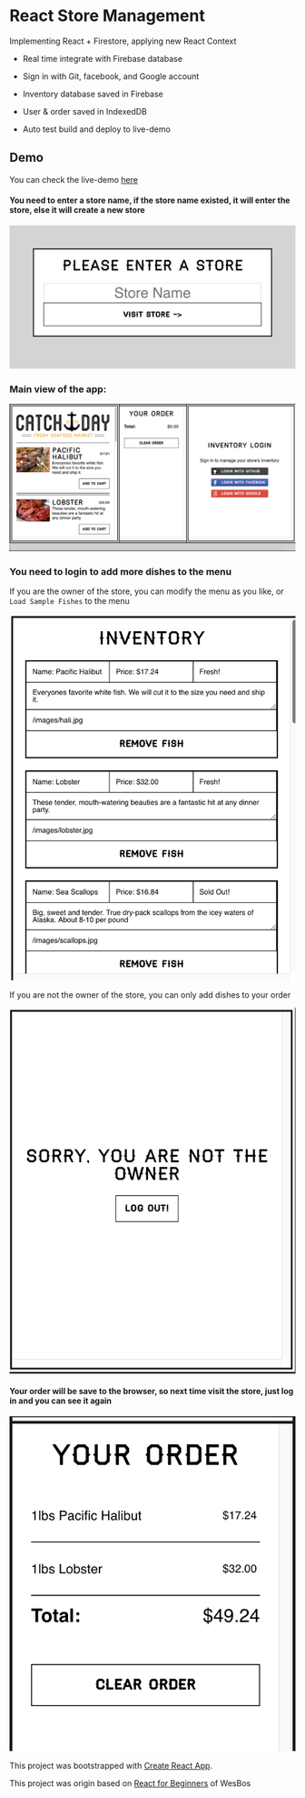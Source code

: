 <!-- [![pipeline status](https://gitlab.com/nguyenbahaibang/store-management/badges/master/pipeline.svg)](https://gitlab.com/nguyenbahaibang/store-management/commits/master) -->

# React Store Management

Implementing React + Firestore, applying new React Context

* Real time integrate with Firebase database

* Sign in with Git, facebook, and Google account

* Inventory database saved in Firebase

* User & order saved in IndexedDB

* Auto test build and deploy to live-demo

## Demo

You can check the live-demo [here](https://bang-nguyen.firebaseapp.com/)

#### You need to enter a store name, if the store name existed, it will enter the store, else it will create a new store

![Enter Store](./src/images/EnterStore.png)


### Main view of the app:

![Main View](./src/images/MainView.png)

### You need to login to add more dishes to the menu

If you are the owner of the store, you can modify the menu as you like, or `Load Sample Fishes` to the menu

![Inventory](./src/images/Inventory.png)


If you are not the owner of the store, you can only add dishes to your order

![Not the owner](./src/images/NotOwner.png)

#### Your order will be save to the browser, so next time visit the store, just log in and you can see it again

![Order](./src/images/Order.png)




This project was bootstrapped with [Create React App](https://github.com/facebookincubator/create-react-app).

This project was origin based on [React for Beginners](https://reactforbeginners.com/) of WesBos